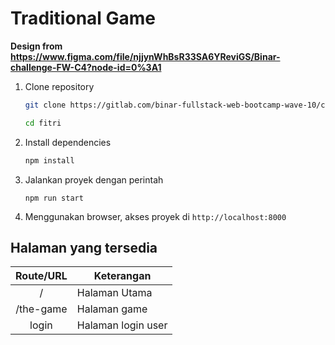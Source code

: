 # Traditional Game
**Design from https://www.figma.com/file/njjynWhBsR33SA6YReviGS/Binar-challenge-FW-C4?node-id=0%3A1**

1. Clone repository
    ```bash
    git clone https://gitlab.com/binar-fullstack-web-bootcamp-wave-10/chapter-5/challenge/fitri

    cd fitri
    ```

2. Install dependencies
    ```bash
    npm install
    ```
3. Jalankan proyek dengan perintah
    ```
    npm run start
    ```
4. Menggunakan browser, akses proyek di `http://localhost:8000`


## Halaman yang tersedia

|    Route/URL     |     Keterangan    |
| :--------------: |-------------------|
|        /         |Halaman Utama      |
|    /the-game     |Halaman game       |
|      login       |Halaman login user |
